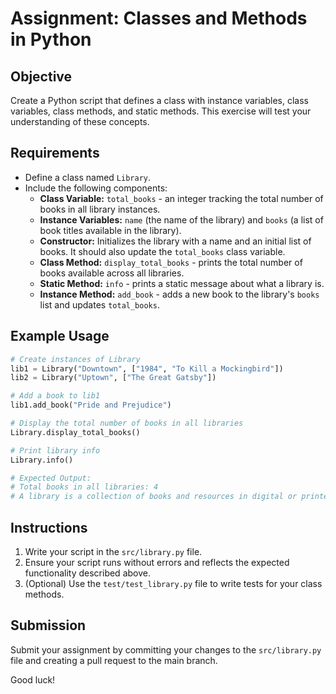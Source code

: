 # Assignment: Classes and Methods in Python

## Objective

Create a Python script that defines a class with instance variables, class variables, class methods, and static methods. This exercise will test your understanding of these concepts.

## Requirements

- Define a class named `Library`.
- Include the following components:
  - **Class Variable:** `total_books` - an integer tracking the total number of books in all library instances.
  - **Instance Variables:** `name` (the name of the library) and `books` (a list of book titles available in the library).
  - **Constructor:** Initializes the library with a name and an initial list of books. It should also update the `total_books` class variable.
  - **Class Method:** `display_total_books` - prints the total number of books available across all libraries.
  - **Static Method:** `info` - prints a static message about what a library is.
  - **Instance Method:** `add_book` - adds a new book to the library's `books` list and updates `total_books`.

## Example Usage

```python
# Create instances of Library
lib1 = Library("Downtown", ["1984", "To Kill a Mockingbird"])
lib2 = Library("Uptown", ["The Great Gatsby"])

# Add a book to lib1
lib1.add_book("Pride and Prejudice")

# Display the total number of books in all libraries
Library.display_total_books()

# Print library info
Library.info()

# Expected Output:
# Total books in all libraries: 4
# A library is a collection of books and resources in digital or printed formats that is organized for use and maintained by a public body, an institution, or a private individual.
```

## Instructions

1. Write your script in the `src/library.py` file.
2. Ensure your script runs without errors and reflects the expected functionality described above.
3. (Optional) Use the `test/test_library.py` file to write tests for your class methods.

## Submission

Submit your assignment by committing your changes to the `src/library.py` file and creating a pull request to the main branch.

Good luck!